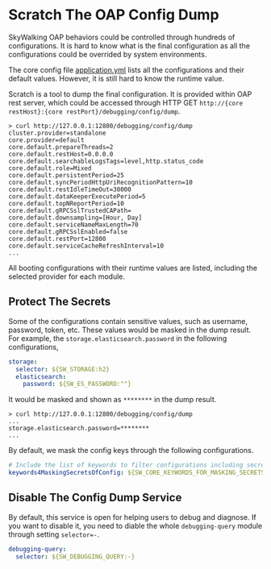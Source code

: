 # Scratch The OAP Config Dump

SkyWalking OAP behaviors could be controlled through hundreds of configurations. It is hard to know what is the final
configuration as all the configurations could be overrided by system environments.

The core config file [application.yml](../../../oap-server/server-starter/src/main/resources/application.yml) lists all
the configurations
and their default values. However, it is still hard to know the runtime value.

Scratch is a tool to dump the final configuration. It is provided within OAP rest server, which could be accessed
through HTTP GET `http://{core restHost}:{core restPort}/debugging/config/dump`.

```shell
> curl http://127.0.0.1:12800/debugging/config/dump
cluster.provider=standalone
core.provider=default
core.default.prepareThreads=2
core.default.restHost=0.0.0.0
core.default.searchableLogsTags=level,http.status_code
core.default.role=Mixed
core.default.persistentPeriod=25
core.default.syncPeriodHttpUriRecognitionPattern=10
core.default.restIdleTimeOut=30000
core.default.dataKeeperExecutePeriod=5
core.default.topNReportPeriod=10
core.default.gRPCSslTrustedCAPath=
core.default.downsampling=[Hour, Day]
core.default.serviceNameMaxLength=70
core.default.gRPCSslEnabled=false
core.default.restPort=12800
core.default.serviceCacheRefreshInterval=10
...
```

All booting configurations with their runtime values are listed, including the selected provider for each module.

## Protect The Secrets

Some of the configurations contain sensitive values, such as username, password, token, etc. These values would be
masked
in the dump result. For example, the `storage.elasticsearch.password` in the following configurations,

```yaml
storage:
  selector: ${SW_STORAGE:h2}
  elasticsearch:
    password: ${SW_ES_PASSWORD:""}
```

It would be masked and shown as `********` in the dump result.

```shell
> curl http://127.0.0.1:12800/debugging/config/dump
...
storage.elasticsearch.password=********
...
```

By default, we mask the config keys through the following configurations.

```yaml
# Include the list of keywords to filter configurations including secrets. Separate keywords by a comma.
keywords4MaskingSecretsOfConfig: ${SW_CORE_KEYWORDS_FOR_MASKING_SECRETS:user,password,token,accessKey,secretKey}
```

## Disable The Config Dump Service

By default, this service is open for helping users to debug and diagnose. If you want to disable it, you need to diable the whole
`debugging-query` module through setting `selector=-`.

```yaml
debugging-query:
  selector: ${SW_DEBUGGING_QUERY:-}
```